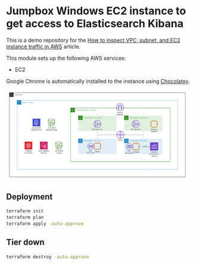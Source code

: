 # Jumpbox Windows EC2 instance to get access to Elasticsearch Kibana 

This is a demo repository for the [How to inspect VPC, subnet, and EC2 instance traffic in AWS](https://hands-on.cloud/how-to-inspect-vpc-subnet-and-ec2-instance-traffic-in-aws/) article.

This module sets up the following AWS services:

* EC2

Google Chrome is automatically installed to the instance using [Chocolatey](https://chocolatey.org/).

![Base infrastructure](img/Windows-Jumpbox.png)

## Deployment

```sh
terraform init
terraform plan
terraform apply -auto-approve
```

## Tier down

```sh
terraform destroy -auto-approve
```
